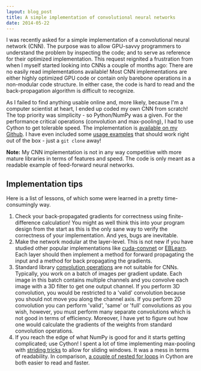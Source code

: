 ```yaml
---
layout: blog_post
title: A simple implementation of convolutional neural networks
date: 2014-05-22
---
```


I was recently asked for a simple implementation of a convolutional neural network (CNN).
The purpose was to allow GPU-savvy programmers to understand the problem by inspecting the code; and to serve as reference for their optimized implementation.
This request reignited a frustration from when I myself started looking into CNNs a couple of months ago: There are no easily read implementations available!
Most CNN implementations are either highly optimized GPU code or contain only barebone operations in a non-modular code structure.
In either case, the code is hard to read and the back-propagation algorithm is difficult to recognize.

As I failed to find anything usable online and, more likely, because I'm a computer scientist at heart, I ended up coded my own CNN from scratch! 
The top priority was simplicity - so Python/NumPy was a given.
For the performance critical operations (convolution and max-pooling), I had to use Cython to get tolerable speed.
The implementation is [available on my Github][nnet].
I have even included some [usage examples][nnet-examples] that should work right out of the box - just a `git clone` away!

**Note:** My CNN implementation is not in any way competitive with more mature libraries in terms of features and speed.
The code is only meant as a readable example of feed-forward neural networks.

## Implementation tips
Here is a list of lessons, of which some were learned in a pretty time-consumingly way.

 1. Check your back-propagated gradients for correctness using finite-difference calculation! You might as well think this into your program design from the start as this is the only sane way to verify the correctness of your implementation. And yes, bugs are inevitable.
 2. Make the network modular at the layer-level. This is not new if you have studied other popular implementations like [cuda-convnet][cuda-convnet] or [EBLearn][eblearn].
 Each layer should then implement a method for forward propagating the input and a method for back propagating the gradients. 
 3. Standard library [convolution operations][conv] are not suitable for CNNs. Typically, you work on a batch of images per gradient update.
Each image in this batch contains multiple channels and you convolve each image with a 3D filter to get one output channel.
If you perform 3D convolution, you would be restricted to a 'valid' convolution because you should not move you along the channel axis.
If you perform 2D convolution you can perform 'valid', 'same' or 'full' convolutions as you wish, however, you must perform many separate convolutions which is not good in terms of efficiency.
Moreover, I have yet to figure out how one would calculate the gradients of the weights from standard convolution operations.
 4. If you reach the edge of what NumPy is good for and it starts getting complicated; use Cython!
I spent a lot of time implementing max-pooling with [striding tricks][stride-tricks] to allow for sliding windows.
It was a mess in terms of readability.
In comparison, [a couple of nested for loops][pooling] in Cython are both easier to read and faster.


[nnet]: https://github.com/andersbll/nnet
[nnet-examples]: https://github.com/andersbll/nnet/blob/master/examples
[pooling]: https://github.com/andersbll/nnet/blob/master/nnet/convnet/pool.pyx
[stride-tricks]: http://docs.scipy.org/doc/numpy/reference/generated/numpy.ndarray.strides.html
[eblearn]: http://eblearn.sourceforge.net/
[conv]: http://docs.scipy.org/doc/scipy-0.13.0/reference/generated/scipy.signal.convolve2d.html
[cuda-convnet]: http://code.google.com/p/cuda-convnet/

